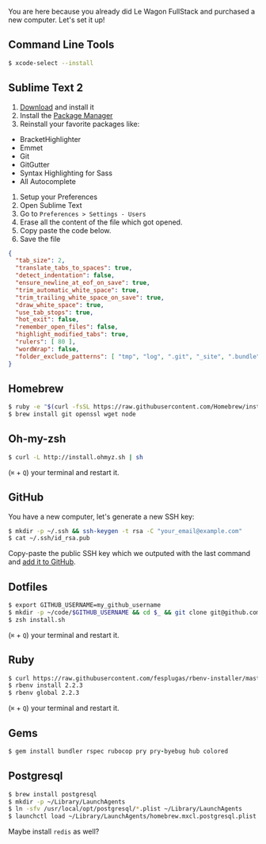 You are here because you already did Le Wagon FullStack and purchased a new computer. Let's set it up!

## Command Line Tools

```bash
$ xcode-select --install
```

## Sublime Text 2

1. [Download](http://www.sublimetext.com/2) and install it
1. Install the [Package Manager](https://sublime.wbond.net/installation#st2)
1. Reinstall your favorite packages like:
  - BracketHighlighter
  - Emmet
  - Git
  - GitGutter
  - Syntax Highlighting for Sass
  - All Autocomplete
1. Setup your Preferences
  1. Open Sublime Text
  1. Go to `Preferences > Settings - Users`
  1. Erase all the content of the file which got opened.
  1. Copy paste the code below.
  1. Save the file

```json
{
  "tab_size": 2,
  "translate_tabs_to_spaces": true,
  "detect_indentation": false,
  "ensure_newline_at_eof_on_save": true,
  "trim_automatic_white_space": true,
  "trim_trailing_white_space_on_save": true,
  "draw_white_space": true,
  "use_tab_stops": true,
  "hot_exit": false,
  "remember_open_files": false,
  "highlight_modified_tabs": true,
  "rulers": [ 80 ],
  "wordWrap": false,
  "folder_exclude_patterns": [ "tmp", "log", ".git", "_site", ".bundle", ".sass-cache", "build" ]
}
```

## Homebrew

```bash
$ ruby -e "$(curl -fsSL https://raw.githubusercontent.com/Homebrew/install/master/install)"
$ brew install git openssl wget node
```

## Oh-my-zsh

```bash
$ curl -L http://install.ohmyz.sh | sh
```

(`⌘` + `Q`) your terminal and restart it.

## GitHub

You have a new computer, let's generate a new SSH key:

```bash
$ mkdir -p ~/.ssh && ssh-keygen -t rsa -C "your_email@example.com"
$ cat ~/.ssh/id_rsa.pub
```

Copy-paste the public SSH key which we outputed with the last command and [add it to GitHub](https://github.com/settings/ssh).

## Dotfiles

```bash
$ export GITHUB_USERNAME=my_github_username
$ mkdir -p ~/code/$GITHUB_USERNAME && cd $_ && git clone git@github.com:$GITHUB_USERNAME/dotfiles.git && cd dotfiles
$ zsh install.sh
```

(`⌘` + `Q`) your terminal and restart it.

## Ruby

```bash
$ curl https://raw.githubusercontent.com/fesplugas/rbenv-installer/master/bin/rbenv-installer | bash
$ rbenv install 2.2.3
$ rbenv global 2.2.3
```

(`⌘` + `Q`) your terminal and restart it.

## Gems

```ruby
$ gem install bundler rspec rubocop pry pry-byebug hub colored
```

## Postgresql

```bash
$ brew install postgresql
$ mkdir -p ~/Library/LaunchAgents
$ ln -sfv /usr/local/opt/postgresql/*.plist ~/Library/LaunchAgents
$ launchctl load ~/Library/LaunchAgents/homebrew.mxcl.postgresql.plist
```

Maybe install `redis` as well?


